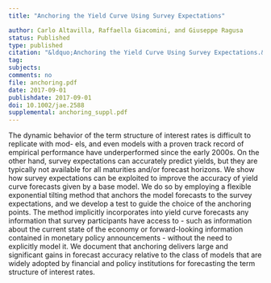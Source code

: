 ```yaml
---
title: "Anchoring the Yield Curve Using Survey Expectations"

author: Carlo Altavilla, Raffaella Giacomini, and Giuseppe Ragusa
status: Published
type: published
citation: "&ldquo;Anchoring the Yield Curve Using Survey Expectations.&rdquo; Journal of Applied Econometrics, 32(6):1055-1068"
tag:
subjects:
comments: no
file: anchoring.pdf
date: 2017-09-01
publishdate: 2017-09-01
doi: 10.1002/jae.2588
supplemental: anchoring_suppl.pdf
---
```


The dynamic behavior of the term structure of interest rates is difficult to replicate with mod- els, and even models with a proven track record of empirical performance have underperformed since the early 2000s. On the other hand, survey expectations can accurately predict yields, but they are typically not available for all maturities and/or forecast horizons. We show how survey expectations can be exploited to improve the accuracy of yield curve forecasts given by a base model. We do so by employing a flexible exponential tilting method that anchors the model forecasts to the survey expectations, and we develop a test to guide the choice of the anchoring points. The method implicitly incorporates into yield curve forecasts any information that survey participants have access to - such as information about the current state of the economy or forward-looking information contained in monetary policy announcements - without the need to explicitly model it. We document that anchoring delivers large and significant gains in forecast accuracy relative to the class of models that are widely adopted by financial and policy institutions for forecasting the term structure of interest rates.